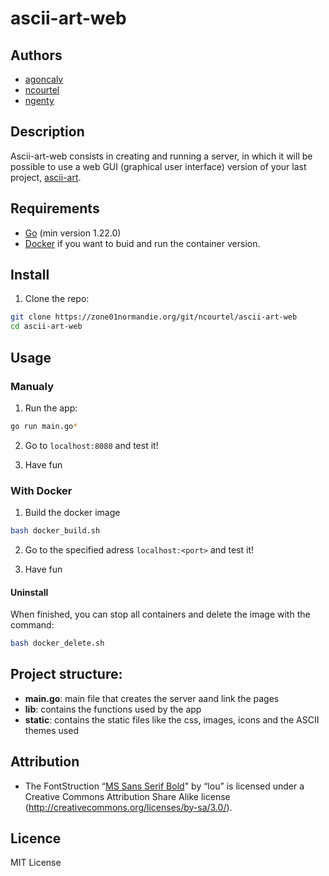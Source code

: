 # ascii-art-web

## Authors

- [agoncalv](https://zone01normandie.org/git/agoncalv)
- [ncourtel](https://zone01normandie.org/git/ncourtel)
- [ngenty](https://github.com/nicgen)

## Description

Ascii-art-web consists in creating and running a server, in which it will be possible to use a web GUI (graphical user interface) version of your last project, [ascii-art](https://github.com/01-edu/public/tree/master/subjects/ascii-art).

## Requirements

- [Go](https://golang.org/dl/) (min version 1.22.0)
- [Docker](https://docs.docker.com/engine/install/ubuntu/#installation-methods) if you want to buid and run the container version.

## Install

1. Clone the repo:

```bash
git clone https://zone01normandie.org/git/ncourtel/ascii-art-web
cd ascii-art-web
```

## Usage

### Manualy

1. Run the app:

```bash
go run main.go*
```

2. Go to `localhost:8080` and test it!

3. Have fun

### With Docker

1. Build the docker image

```sh
bash docker_build.sh 
```

2. Go to the specified adress `localhost:<port>` and test it!

3. Have fun

#### Uninstall

When finished, you can stop all containers and delete the image with the command:

```sh
bash docker_delete.sh 
```

## Project structure:

- **main.go**: main file that creates the server aand link the pages
- **lib**: contains the functions used by the app
- **static**: contains the static files like the css, images, icons and the ASCII themes used

## Attribution

- The FontStruction “[MS Sans Serif Bold](https://fontstruct.com/fontstructions/show/1384862)" by “lou” is licensed under a Creative Commons Attribution Share Alike license (http://creativecommons.org/licenses/by-sa/3.0/).

## Licence

MIT License

<!-- TODO:
- problem with static/export
- if empty, show msg
- error 404 text content is wrong
- print only useful logs
- handle errors
-->
